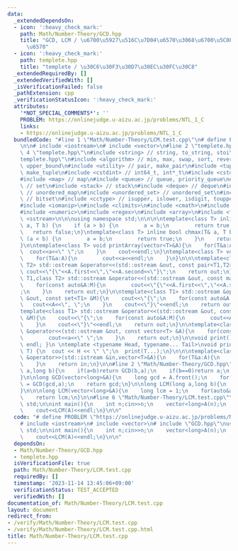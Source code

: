 ```yaml
---
data:
  _extendedDependsOn:
  - icon: ':heavy_check_mark:'
    path: Math/Number-Theory/GCD.hpp
    title: "GCD, LCM / \u6700\u5927\u516C\u7D04\u6570\u3068\u6700\u5C0F\u516C\u500D\
      \u6570"
  - icon: ':heavy_check_mark:'
    path: templete.hpp
    title: "templete / \u30C6\u30F3\u30D7\u30EC\u30FC\u30C8"
  _extendedRequiredBy: []
  _extendedVerifiedWith: []
  _isVerificationFailed: false
  _pathExtension: cpp
  _verificationStatusIcon: ':heavy_check_mark:'
  attributes:
    '*NOT_SPECIAL_COMMENTS*': ''
    PROBLEM: https://onlinejudge.u-aizu.ac.jp/problems/NTL_1_C
    links:
    - https://onlinejudge.u-aizu.ac.jp/problems/NTL_1_C
  bundledCode: "#line 1 \"Math/Number-Theory/LCM.test.cpp\"\n# define PROBLEM \"https://onlinejudge.u-aizu.ac.jp/problems/NTL_1_C\"\
    \n\n# include <iostream>\n# include <vector>\n#line 2 \"templete.hpp\"\n\n#line\
    \ 4 \"templete.hpp\"\n#include <string> // string, to_string, stoi\n#line 6 \"\
    templete.hpp\"\n#include <algorithm> // min, max, swap, sort, reverse, lower_bound,\
    \ upper_bound\n#include <utility> // pair, make_pair\n#include <tuple> // tuple,\
    \ make_tuple\n#include <cstdint> // int64_t, int*_t\n#include <cstdio> // printf\n\
    #include <map> // map\n#include <queue> // queue, priority_queue\n#include <set>\
    \ // set\n#include <stack> // stack\n#include <deque> // deque\n#include <unordered_map>\
    \ // unordered_map\n#include <unordered_set> // unordered_set\n#include <bitset>\
    \ // bitset\n#include <cctype> // isupper, islower, isdigit, toupper, tolower\n\
    #include <iomanip>\n#include <climits>\n#include <cmath>\n#include <functional>\n\
    #include <numeric>\n#include <regex>\n#include <array>\n#include <fstream>\n#include\
    \ <sstream>\n\n\nusing namespace std;\n\n\n\ntemplate<class T> inline bool chmin(T&\
    \ a, T b) {\n    if (a > b) {\n        a = b;\n        return true;\n    }\n \
    \   return false;\n}\ntemplate<class T> inline bool chmax(T& a, T b) {\n    if\
    \ (a < b) {\n        a = b;\n        return true;\n    }\n    return false;\n\
    }\n\ntemplate<class T> void printArray(vector<T>&A){\n    for(T&a:A){\n      \
    \  cout<<a<<\" \";\n    }\n    cout<<endl;\n}\ntemplate<class T> void printArrayln(vector<T>&A){\n\
    \    for(T&a:A){\n        cout<<a<<endl;\n    }\n}\n\n\ntemplate<class T1,class\
    \ T2> std::ostream &operator<<(std::ostream &out, const pair<T1,T2> &A){\n   \
    \ cout<<\"{\"<<A.first<<\",\"<<A.second<<\"}\";\n    return out;\n}\n\ntemplate<class\
    \ T1,class T2> std::ostream &operator<<(std::ostream &out, const map<T1,T2> &M){\n\
    \    for(const auto&A:M){\n        cout<<\"{\"<<A.first<<\",\"<<A.second<<\"}\"\
    ;\n    }\n    return out;\n}\n\ntemplate<class T1> std::ostream &operator<<(std::ostream\
    \ &out, const set<T1> &M){\n    cout<<\"{\";\n    for(const auto&A:M){\n     \
    \   cout<<A<<\", \";\n    }\n    cout<<\"}\"<<endl;\n    return out;\n}\n\n\n\
    template<class T1> std::ostream &operator<<(std::ostream &out, const multiset<T1>\
    \ &M){\n    cout<<\"{\";\n    for(const auto&A:M){\n        cout<<A<<\", \";\n\
    \    }\n    cout<<\"}\"<<endl;\n    return out;\n}\n\ntemplate<class T> std::ostream\
    \ &operator<<(std::ostream &out, const vector<T> &A){\n    for(const T &a:A){\n\
    \        cout<<a<<\" \";\n    }\n    return out;\n}\n\nvoid print() { cout <<\
    \ endl; }\n \ntemplate <typename Head, typename... Tail>\nvoid print(Head H, Tail...\
    \ T) {\n  cout << H << \" \";\n  print(T...);\n}\n\n\ntemplate<class T> std::istream\
    \ &operator>>(std::istream &in,vector<T>&A){\n    for(T&a:A){\n        std::cin>>a;\n\
    \    }\n    return in;\n}\n\n#line 2 \"Math/Number-Theory/GCD.hpp\"\n\nlong GCD(long\
    \ a,long b){\n    if(a<b)return GCD(b,a);\n    if(b==0)return a;\n    return GCD(b,a%b);\n\
    }\n\nlong GCD(vector<long>&A){\n    long gcd = A.front();\n    for(auto&a:A)gcd\
    \ = GCD(gcd,a);\n    return gcd;\n}\n\nlong LCM(long a,long b){\n    return (a/GCD(a,b))*b;\n\
    }\n\n\nlong LCM(vector<long>&A){\n    long lcm = 1;\n    for(auto&a:A)lcm = LCM(lcm,a);\n\
    \    return lcm;\n}\n\n#line 6 \"Math/Number-Theory/LCM.test.cpp\"\nusing namespace\
    \ std;\n\nint main(){\n    int n;cin>>n;\n    vector<long>A(n);\n    for(auto&a:A)cin>>a;\n\
    \    cout<<LCM(A)<<endl;\n}\n\n"
  code: "# define PROBLEM \"https://onlinejudge.u-aizu.ac.jp/problems/NTL_1_C\"\n\n\
    # include <iostream>\n# include <vector>\n# include \"GCD.hpp\"\nusing namespace\
    \ std;\n\nint main(){\n    int n;cin>>n;\n    vector<long>A(n);\n    for(auto&a:A)cin>>a;\n\
    \    cout<<LCM(A)<<endl;\n}\n\n"
  dependsOn:
  - Math/Number-Theory/GCD.hpp
  - templete.hpp
  isVerificationFile: true
  path: Math/Number-Theory/LCM.test.cpp
  requiredBy: []
  timestamp: '2023-11-14 13:45:06+09:00'
  verificationStatus: TEST_ACCEPTED
  verifiedWith: []
documentation_of: Math/Number-Theory/LCM.test.cpp
layout: document
redirect_from:
- /verify/Math/Number-Theory/LCM.test.cpp
- /verify/Math/Number-Theory/LCM.test.cpp.html
title: Math/Number-Theory/LCM.test.cpp
---
```

